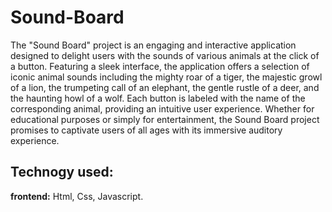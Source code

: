 # Sound-Board

The "Sound Board" project is an engaging and interactive application designed to delight users with the sounds of various animals at the click of a button. Featuring a sleek interface, the application offers a selection of iconic animal sounds including the mighty roar of a tiger, the majestic growl of a lion, the trumpeting call of an elephant, the gentle rustle of a deer, and the haunting howl of a wolf. Each button is labeled with the name of the corresponding animal, providing an intuitive user experience. Whether for educational purposes or simply for entertainment, the Sound Board project promises to captivate users of all ages with its immersive auditory experience.

## Technogy used:

**frontend:** Html, Css, Javascript.
